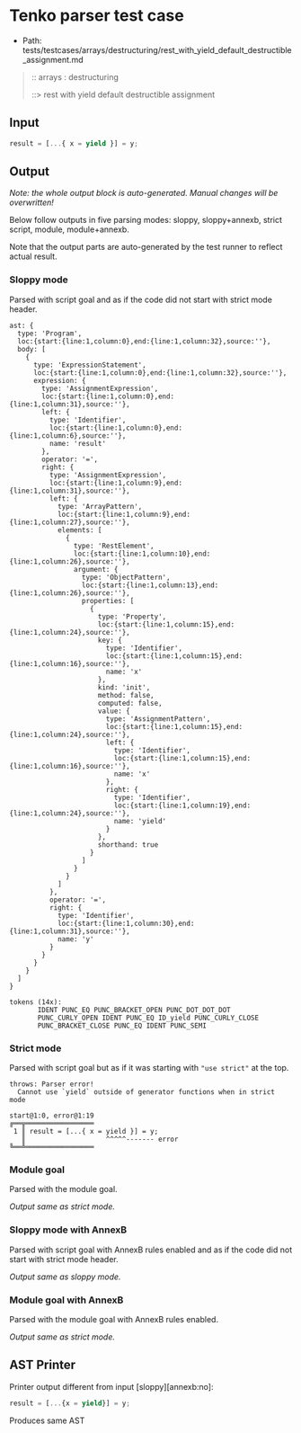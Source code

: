 # Tenko parser test case

- Path: tests/testcases/arrays/destructuring/rest_with_yield_default_destructible_assignment.md

> :: arrays : destructuring
>
> ::> rest with yield default destructible assignment

## Input

`````js
result = [...{ x = yield }] = y;
`````

## Output

_Note: the whole output block is auto-generated. Manual changes will be overwritten!_

Below follow outputs in five parsing modes: sloppy, sloppy+annexb, strict script, module, module+annexb.

Note that the output parts are auto-generated by the test runner to reflect actual result.

### Sloppy mode

Parsed with script goal and as if the code did not start with strict mode header.

`````
ast: {
  type: 'Program',
  loc:{start:{line:1,column:0},end:{line:1,column:32},source:''},
  body: [
    {
      type: 'ExpressionStatement',
      loc:{start:{line:1,column:0},end:{line:1,column:32},source:''},
      expression: {
        type: 'AssignmentExpression',
        loc:{start:{line:1,column:0},end:{line:1,column:31},source:''},
        left: {
          type: 'Identifier',
          loc:{start:{line:1,column:0},end:{line:1,column:6},source:''},
          name: 'result'
        },
        operator: '=',
        right: {
          type: 'AssignmentExpression',
          loc:{start:{line:1,column:9},end:{line:1,column:31},source:''},
          left: {
            type: 'ArrayPattern',
            loc:{start:{line:1,column:9},end:{line:1,column:27},source:''},
            elements: [
              {
                type: 'RestElement',
                loc:{start:{line:1,column:10},end:{line:1,column:26},source:''},
                argument: {
                  type: 'ObjectPattern',
                  loc:{start:{line:1,column:13},end:{line:1,column:26},source:''},
                  properties: [
                    {
                      type: 'Property',
                      loc:{start:{line:1,column:15},end:{line:1,column:24},source:''},
                      key: {
                        type: 'Identifier',
                        loc:{start:{line:1,column:15},end:{line:1,column:16},source:''},
                        name: 'x'
                      },
                      kind: 'init',
                      method: false,
                      computed: false,
                      value: {
                        type: 'AssignmentPattern',
                        loc:{start:{line:1,column:15},end:{line:1,column:24},source:''},
                        left: {
                          type: 'Identifier',
                          loc:{start:{line:1,column:15},end:{line:1,column:16},source:''},
                          name: 'x'
                        },
                        right: {
                          type: 'Identifier',
                          loc:{start:{line:1,column:19},end:{line:1,column:24},source:''},
                          name: 'yield'
                        }
                      },
                      shorthand: true
                    }
                  ]
                }
              }
            ]
          },
          operator: '=',
          right: {
            type: 'Identifier',
            loc:{start:{line:1,column:30},end:{line:1,column:31},source:''},
            name: 'y'
          }
        }
      }
    }
  ]
}

tokens (14x):
       IDENT PUNC_EQ PUNC_BRACKET_OPEN PUNC_DOT_DOT_DOT
       PUNC_CURLY_OPEN IDENT PUNC_EQ ID_yield PUNC_CURLY_CLOSE
       PUNC_BRACKET_CLOSE PUNC_EQ IDENT PUNC_SEMI
`````

### Strict mode

Parsed with script goal but as if it was starting with `"use strict"` at the top.

`````
throws: Parser error!
  Cannot use `yield` outside of generator functions when in strict mode

start@1:0, error@1:19
╔══╦═════════════════
 1 ║ result = [...{ x = yield }] = y;
   ║                    ^^^^^------- error
╚══╩═════════════════

`````

### Module goal

Parsed with the module goal.

_Output same as strict mode._

### Sloppy mode with AnnexB

Parsed with script goal with AnnexB rules enabled and as if the code did not start with strict mode header.

_Output same as sloppy mode._

### Module goal with AnnexB

Parsed with the module goal with AnnexB rules enabled.

_Output same as strict mode._

## AST Printer

Printer output different from input [sloppy][annexb:no]:

````js
result = [...{x = yield}] = y;
````

Produces same AST
